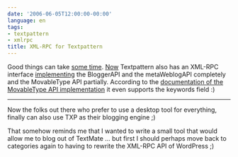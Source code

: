 ```yaml
---
date: '2006-06-05T12:00:00-00:00'
language: en
tags:
- textpattern
- xmlrpc
title: XML-RPC for Textpattern
---
```



Good things can take [some time](http://textpattern.com/weblog/171/ask-a-dev-when-will-xml-rpc-show-up). [Now](http://textpattern.com/weblog/201/xml-rpc-support-for-textpattern-403-is-here) Textpattern also has an XML-RPC interface [implementing](http://txp.kusor.com/rpc-api) the BloggerAPI and the metaWeblogAPI completely and the MovableType API partially. According to the [documentation of the MovableType API implementation](http://txp.kusor.com/rpc-api/movabletype-xml-rpc-api) it even supports the keywords field :)

-------------------------------



Now the folks out there who prefer to use a desktop tool for everything, finally can also use TXP as their blogging engine ;)



That somehow reminds me that I wanted to write a small tool that would allow me to blog out of TextMate ... but first I should perhaps move back to categories again to having to rewrite the XML-RPC API of WordPress ;)
